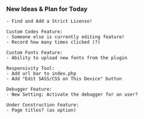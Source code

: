 ### New Ideas & Plan for Today ###

	- Find and Add a Strict License!

	Custom Codes Feature:
	- Someone else is currently editing feature!
	- Record how many times clicked (?)
	
	Custom Fonts Feature:
	- Ability to upload new fonts from the plugin
	
	Responsivity Tool:
	- Add url bar to index.php
	- Add "Edit SASS/CSS on This Device" button
	
	Debugger Feature:
	- New Setting: Activate the debugger for an user?
	
	Under Construction Feature:
	- Page titles? (as option)